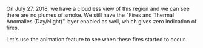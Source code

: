 <p>On July 27, 2018, we have a cloudless view of this region and we can see there are no plumes of smoke. We still have the "Fires and Thermal Anomalies (Day/Night)" layer enabled as well, which gives zero indication of fires.</p>

<p>Let's use the animation feature to see when these fires started to occur.</p>
